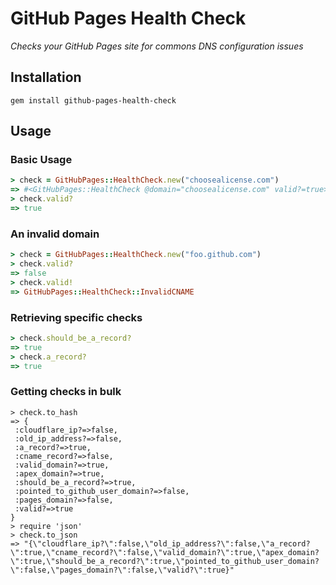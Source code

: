 # GitHub Pages Health Check

*Checks your GitHub Pages site for commons DNS configuration issues*

## Installation

`gem install github-pages-health-check`

## Usage

### Basic Usage

```ruby
> check = GitHubPages::HealthCheck.new("choosealicense.com")
=> #<GitHubPages::HealthCheck @domain="choosealicense.com" valid?=true>
> check.valid?
=> true
```

### An invalid domain

```ruby
> check = GitHubPages::HealthCheck.new("foo.github.com")
> check.valid?
=> false
> check.valid!
=> GitHubPages::HealthCheck::InvalidCNAME
```


### Retrieving specific checks

``` ruby
> check.should_be_a_record?
=> true
> check.a_record?
=> true
```

### Getting checks in bulk

```
> check.to_hash
=> {
 :cloudflare_ip?=>false,
 :old_ip_address?=>false,
 :a_record?=>true,
 :cname_record?=>false,
 :valid_domain?=>true,
 :apex_domain?=>true,
 :should_be_a_record?=>true,
 :pointed_to_github_user_domain?=>false,
 :pages_domain?=>false,
 :valid?=>true
}
> require 'json'
> check.to_json
=> "{\"cloudflare_ip?\":false,\"old_ip_address?\":false,\"a_record?\":true,\"cname_record?\":false,\"valid_domain?\":true,\"apex_domain?\":true,\"should_be_a_record?\":true,\"pointed_to_github_user_domain?\":false,\"pages_domain?\":false,\"valid?\":true}"
```
